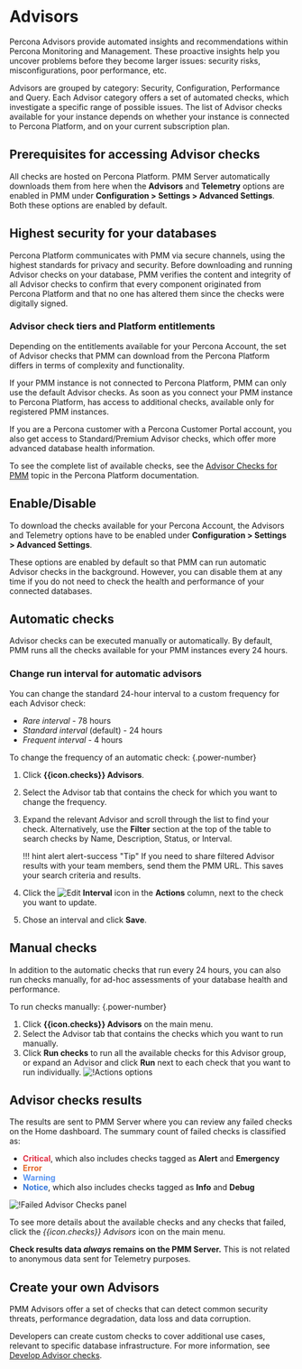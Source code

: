 # Advisors

Percona Advisors provide automated insights and recommendations within Percona Monitoring and Management. These proactive insights help you uncover problems before they become larger issues: security risks, misconfigurations, poor performance, etc.

Advisors are grouped by category: Security, Configuration, Performance and Query. Each Advisor category offers a set of automated checks, which investigate a specific range of possible issues. The list of Advisor checks available for your instance depends on whether your instance is connected to Percona Platform, and on your current subscription plan.

## Prerequisites for accessing Advisor checks
All checks are hosted on Percona Platform. PMM Server automatically downloads them from here when the **Advisors** and **Telemetry** options are enabled in PMM under **Configuration > Settings > Advanced Settings**. Both these options are enabled by default.

## Highest security for your databases
Percona Platform communicates with PMM via secure channels, using the highest standards for privacy and security. Before downloading and running Advisor checks on your database, PMM verifies the content and integrity of all Advisor checks to confirm that every component originated from Percona Platform and that no one has altered them since the checks were digitally signed.

### Advisor check tiers and Platform entitlements
Depending on the entitlements available for your Percona Account, the set of Advisor checks that PMM can download from the Percona Platform differs in terms of complexity and functionality.

If your PMM instance is not connected to Percona Platform, PMM can only use the default Advisor checks.
As soon as you connect your PMM instance to Percona Platform, has access to additional checks, available only for registered PMM instances.

If you are a Percona customer with a Percona Customer Portal account, you also get access to Standard/Premium Advisor checks, which offer more advanced database health information.

To see the complete list of available checks, see the [Advisor Checks for PMM](https://docs.percona.com/percona-platform/advisors.html) topic in the Percona Platform documentation.

## Enable/Disable
To download the checks available for your Percona Account, the Advisors and Telemetry options have to be enabled under <i class="uil uil-cog"></i> **Configuration <i class="uil uil-setting"></i> > Settings > Advanced Settings**.

These options are enabled by default so that PMM can run automatic Advisor checks in the background. However, you can disable them at any time if you do not need to check the health and performance of your connected databases.

## Automatic checks
Advisor checks can be executed manually or automatically.
By default, PMM runs all the checks available for your PMM instances every 24 hours.

### Change run interval for automatic advisors
You can change the standard 24-hour interval to a custom frequency for each Advisor check:

 - *Rare interval* - 78 hours
 - *Standard interval* (default) - 24 hours
 - *Frequent interval* - 4 hours

To change the frequency of an automatic check:
{.power-number}

1. Click **{{icon.checks}} Advisors**.
2. Select the Advisor tab that contains the check for which you want to change the frequency.
3. Expand the relevant Advisor and scroll through the list to find your check. Alternatively, use the **Filter** section at the top of the table to search checks by Name, Description, Status, or Interval.

    !!! hint alert alert-success "Tip"
        If you need to share filtered Advisor results with your team members, send them the PMM URL. This saves your search criteria and results.
4. Click the ![Edit](..//_images/edit.png) **Interval** icon in the **Actions** column, next to the check you want to update.
5. Chose an interval and click **Save**.

## Manual checks
In addition to the automatic checks that run every 24 hours, you can also run checks manually, for ad-hoc assessments of your database health and performance.

To run checks manually:
{.power-number}

1. Click **{{icon.checks}} Advisors** on the main menu.
2. Select the Advisor tab that contains the checks which you want to run manually.
3. Click **Run checks** to run all the available checks for this Advisor group, or expand an Advisor and click **Run** next to each check that you want to run individually.
![!Actions options](../_images/PMM_Checks_Actions.png)

## Advisor checks results
The results are sent to PMM Server where you can review any failed checks on the Home dashboard. The summary count of failed checks is classified as:

- <b style="color:#e02f44;">Critical</b>, which also includes checks tagged as **Alert** and **Emergency**
- <b style="color:#e36526;">Error</b>
- <b style="color:#5794f2;">Warning</b>
- <b style="color:#3274d9;">Notice</b>, which also includes checks tagged as **Info** and **Debug**

![!Failed Advisor Checks panel](../_images/HomeDashboard.png)

To see more details about the available checks and any checks that failed, click the *{{icon.checks}} Advisors* icon on the main menu.

**Check results data *always* remains on the PMM Server.** This is not related to anonymous data sent for Telemetry purposes.

## Create your own Advisors
PMM Advisors offer a set of checks that can detect common security threats, performance degradation, data loss and data corruption.

Developers can create custom checks to cover additional use cases, relevant to specific database infrastructure. For more information, see [Develop Advisor checks](https://docs.percona.com/percona-monitoring-and-management/details/develop-checks/index.html).

